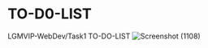 # TO-D0-LIST
LGMVIP-WebDev/Task1 TO-DO-LIST
![Screenshot (1108)](https://github.com/maheverma2/TO-D0-LIST/assets/130764178/646474d9-2e38-4a88-807d-6d2ec83a73cc)
